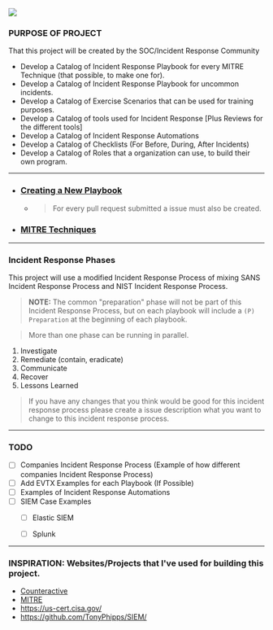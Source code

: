 ![](https://i.imgur.com/DLj8Enw.png)

### PURPOSE OF PROJECT
That this project will be created by the SOC/Incident Response Community

- Develop a Catalog of Incident Response Playbook for every MITRE Technique (that possible, to make one for).
- Develop a Catalog of Incident Response Playbook for uncommon incidents.
- Develop a Catalog of Exercise Scenarios that can be used for training purposes.
- Develop a Catalog of tools used for Incident Response [Plus Reviews for the different tools]
- Develop a Catalog of Incident Response Automations 
- Develop a Catalog of Checklists (For Before, During, After Incidents) 
- Develop a Catalog of Roles that a organization can use, to build their own program.


---------------------
- ### [Creating a New Playbook](https://github.com/austinsonger/Cyber-Incident-Response-Playbooks/wiki/Creating-a-New-Playbook)
  - > For every pull request submitted a issue must also be created. 
- ### [MITRE Techniques](https://github.com/austinsonger/Cyber-Incident-Response-Playbooks/wiki/MITRE-Techniques)


---------------------
### Incident Response Phases
This project will use a modified Incident Response Process of mixing SANS Incident Response Process and NIST Incident Response Process. 

> **NOTE:** The common "preparation" phase will not be part of this Incident Response Process, but on each playbook will include a `(P) Preparation` at the beginning of each playbook.

> More than one phase can be running in parallel.

01. Investigate
02. Remediate (contain, eradicate)
03. Communicate
04. Recover
05. Lessons Learned

> If you have any changes that you think would be good for this incident response process please create a issue description what you want to change to this incident response process. 


---------------------
### TODO

- [ ] Companies Incident Response Process (Example of how different companies Incident Response Process)
- [ ] Add EVTX Examples for each Playbook (If Possible)
- [ ] Examples of Incident Response Automations
- [ ] SIEM Case Examples
  - [ ] Elastic SIEM
  - [ ] Splunk


---------------------
### INSPIRATION: Websites/Projects that I've used for building this project.

- [Counteractive](https://www.counteractive.net/)
- [MITRE](https://attack.mitre.org/)
- https://us-cert.cisa.gov/
- https://github.com/TonyPhipps/SIEM/

